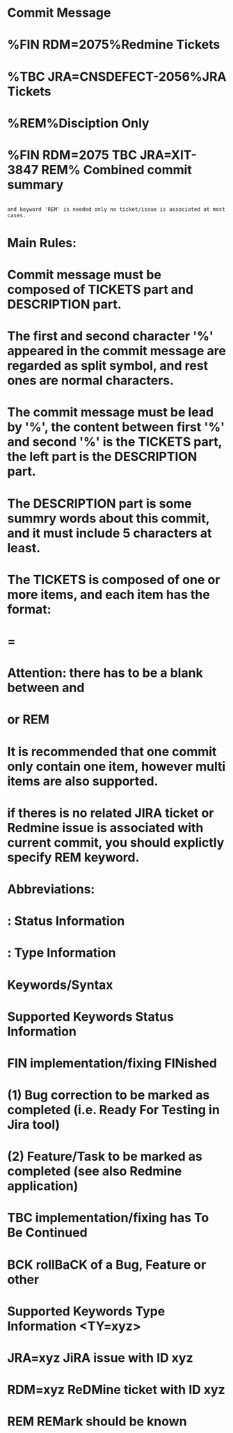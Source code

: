 # Commit Message

# %FIN RDM=2075%Redmine Tickets
# %TBC JRA=CNSDEFECT-2056%JRA Tickets
# %REM%Disciption Only
# %FIN RDM=2075  TBC JRA=XIT-3847 REM% Combined commit summary 
                                                                                                                                    and keyword 'REM' is needed only no ticket/issue is associated at most cases.

# Main Rules:
# Commit message must be composed of TICKETS part and DESCRIPTION part.
# The first and second character '%' appeared in the commit message are regarded as split symbol, and rest ones are normal characters. 
# The commit message must be lead by '%', the content between first '%' and second '%' is the TICKETS part, the left part is the DESCRIPTION part.
# The DESCRIPTION part is some summry words about this commit, and it must include 5 characters at least.
# The TICKETS is composed of one or more items, and each item has the format:
# 
#                 <STA> <TY>=<value> 
# 
# Attention: there has to be a blank between <STA> and <TY>
# 
# or           REM
# It is recommended that one commit only contain one item, however multi items are also supported. 
# if theres is no related JIRA ticket or Redmine issue is associated with current commit, you should explictly specify REM keyword.
# 
# Abbreviations:
# 
# <STA>       : Status Information
# 
# <TY>          : Type Information
# 
# Keywords/Syntax
# Supported Keywords Status Information <STA>
# FIN      implementation/fixing FINished
#                               (1) Bug correction to be marked as completed (i.e. Ready For Testing in Jira tool)
#                               (2) Feature/Task to be marked as completed (see also Redmine application)
# 
# TBC    implementation/fixing has To Be Continued
# 
# BCK    rollBaCK of a Bug, Feature or other
# 
# Supported Keywords Type Information <TY=xyz>
# JRA=xyz            JiRA issue with ID xyz
# 
# RDM=xyz          ReDMine ticket with ID xyz
# 
# REM                  REMark should be known
